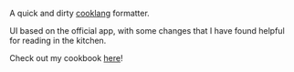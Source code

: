 A quick and dirty [cooklang](https://cooklang.org/) formatter.

UI based on the official app, with some changes that I have found helpful for reading in the kitchen.

Check out my cookbook [here](https://cookbook.samclot.com/)!
